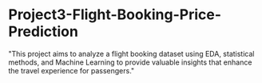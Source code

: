 # Project3-Flight-Booking-Price-Prediction
"This project aims to analyze a flight booking dataset using EDA, statistical methods, and Machine Learning to provide valuable insights that enhance the travel experience for passengers."
